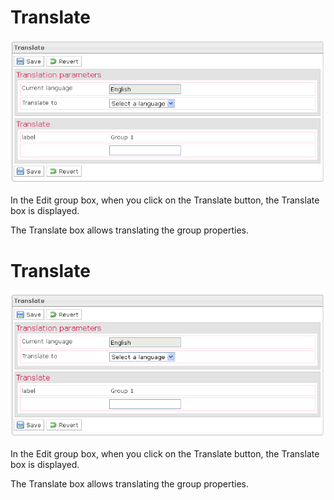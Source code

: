 <!--
created_at: '2012-04-12 18:29:21'
updated_at: '2013-03-13 13:59:16'
authors:
    - 'Jérôme Bogaerts'
contributors:
    - 'Sophie Doublet'
tags:
    - 'Manage Groups'
-->

Translate
=========

![](../resources/groups-translate.png)

In the Edit group box, when you click on the Translate button, the Translate box is displayed.

The Translate box allows translating the group properties.

Translate
=========

![](../resources/groups-translate.png)

In the Edit group box, when you click on the Translate button, the Translate box is displayed.

The Translate box allows translating the group properties.


